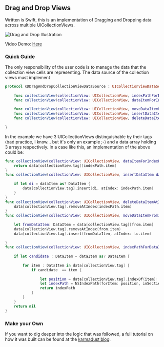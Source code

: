 ## Drag and Drop Views 

Written is Swift, this is an implementation of Dragging and Dropping data across multiple UICollectionViews. 

![Drag and Drop Illustration](http://s27.postimg.org/geseg5j03/image.png "Drag and Drop")

Video Demo: [Here](https://d2p1e9awn3tn6.cloudfront.net/mJEJDs5J9X.mp4)

### Quick Guide

The only responsibility of the user code is to manage the data that the collection view cells are representing.  The data source of the collection views must implement 

```Swift
protocol KDDragAndDropCollectionViewDataSource : UICollectionViewDataSource {
    
    func collectionView(collectionView: UICollectionView, indexPathForDataItem dataItem: AnyObject) -> NSIndexPath?
    func collectionView(collectionView: UICollectionView, dataItemForIndexPath indexPath: NSIndexPath) -> AnyObject
    
    func collectionView(collectionView: UICollectionView, moveDataItemFromIndexPath from: NSIndexPath, toIndexPath to : NSIndexPath) -> Void
    func collectionView(collectionView: UICollectionView, insertDataItem dataItem : AnyObject, atIndexPath indexPath: NSIndexPath) -> Void
    func collectionView(collectionView: UICollectionView, deleteDataItemAtIndexPath indexPath: NSIndexPath) -> Void
    
}
```

In the example we have 3 UICollectionViews distinguishable by their tags (bad practice, I know... but it's only an example ;-) and a data array holding 3 arrays respectively. In a case like this, an implementation of the above could be:

```Swift
func collectionView(collectionView: UICollectionView, dataItemForIndexPath indexPath: NSIndexPath) -> AnyObject {
    return data[collectionView.tag][indexPath.item]
}
func collectionView(collectionView: UICollectionView, insertDataItem dataItem : AnyObject, atIndexPath indexPath: NSIndexPath) -> Void {
    
    if let di = dataItem as? DataItem {
        data[collectionView.tag].insert(di, atIndex: indexPath.item)
    }
}
func collectionView(collectionView: UICollectionView, deleteDataItemAtIndexPath indexPath : NSIndexPath) -> Void {
    data[collectionView.tag].removeAtIndex(indexPath.item)
}
func collectionView(collectionView: UICollectionView, moveDataItemFromIndexPath from: NSIndexPath, toIndexPath to : NSIndexPath) -> Void {
    
    let fromDataItem: DataItem = data[collectionView.tag][from.item]
    data[collectionView.tag].removeAtIndex(from.item)
    data[collectionView.tag].insert(fromDataItem, atIndex: to.item)
    
}
func collectionView(collectionView: UICollectionView, indexPathForDataItem dataItem: AnyObject) -> NSIndexPath? {
        
    if let candidate : DataItem = dataItem as? DataItem {
        
        for item : DataItem in data[collectionView.tag] {
            if candidate  == item {
                
                let position = data[collectionView.tag].indexOf(item)! // ! if we are inside the condition we are guaranteed a position
                let indexPath = NSIndexPath(forItem: position, inSection: 0)
                return indexPath
            }
        }
    }
    return nil
}
```

### Make your Own 

If you want to dig deeper into the logic that was followed, a full tutorial on how it was built can be found at the [karmadust blog](http://karmadust.com/drag-and-drop-between-uicollectionviews/).
